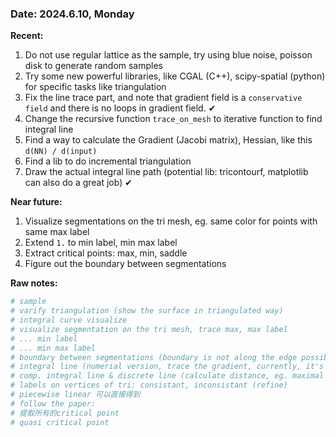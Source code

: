 ### Date: 2024.6.10, Monday

**Recent:**
1. Do not use regular lattice as the sample, try using blue noise, poisson disk to generate random samples
2. Try some new powerful libraries, like CGAL (C++), scipy-spatial (python) for specific tasks like triangulation
3. Fix the line trace part, and note that gradient field is a `conservative field` and there is no loops in gradient field. ✔
4. Change the recursive function `trace_on_mesh` to iterative function to find integral line
5. Find a way to calculate the Gradient (Jacobi matrix), Hessian, like this `d(NN) / d(input)`
6. Find a lib to do incremental triangulation
7. Draw the actual integral line path (potential lib: tricontourf, matplotlib can also do a great job) ✔

**Near future:**
1. Visualize segmentations on the tri mesh, eg. same color for points with same max label
2. Extend `1.` to min label, min max label
3. Extract critical points: max, min, saddle 
4. Figure out the boundary between segmentations

**Raw notes:**
```python
# sample
# varify triangulation (show the surface in triangulated way)
# integral curve visualize
# visualize segmentation on the tri mesh, trace max, max label
# ... min label
# ... min max label
# boundary between segmentations (boundary is not along the edge possibly)
# integral line (numerial version, trace the gradient, currently, it's not)
# comp. integral line & discrete line (calculate distance, eg. maximal distance, hausdorff distance, Fréchet distance)
# labels on vertices of tri: consistant, inconsistant (refine)
# piecewise linear 可以直接得到
# follow the paper:
# 提取所有的critical point
# quasi critical point
```